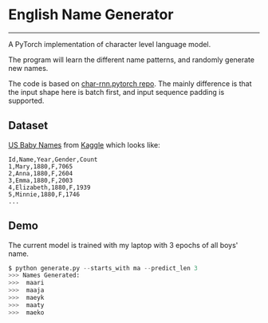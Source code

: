 # English Name Generator
---
A PyTorch implementation of character level language model.

The program will learn the different name patterns, and randomly generate new names.

The code is based on [char-rnn.pytorch repo](https://github.com/spro/char-rnn.pytorch). 
The mainly difference is that the input shape here is batch first, and input sequence padding is supported.

## Dataset
[US Baby Names](https://www.kaggle.com/kaggle/us-baby-names/data) from [Kaggle](https://www.kaggle.com/) which looks like:
```csv
Id,Name,Year,Gender,Count
1,Mary,1880,F,7065
2,Anna,1880,F,2604
3,Emma,1880,F,2003
4,Elizabeth,1880,F,1939
5,Minnie,1880,F,1746
...
```

## Demo
The current model is trained with my laptop with 3 epochs of all boys' name.
```python
$ python generate.py --starts_with ma --predict_len 3
>>> Names Generated:
>>>  maari
>>>  maaja
>>>  maeyk
>>>  maaty
>>>  maeko
```


